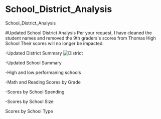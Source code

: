 # School_District_Analysis
School_District_Analysis

#Updated School District Analysis
Per your request, I have cleaned the student names and removed the 9th graders's scores from Thomas High School  Their scores will no longer be impacted.  

-Updated District Summary
![District](DIstrict%20Summary_Updated.png.png)


-Updated School Summary


-High and low performaning schools


-Math and Reading Scores by Grade



-Scores by School Spending




-Scores by School Size






Scores by School Type
